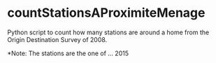# countStationsAProximiteMenage

Python script to count how many stations are around a home from the Origin Destination Survey of 2008.

*Note: The stations are the one of ... 2015